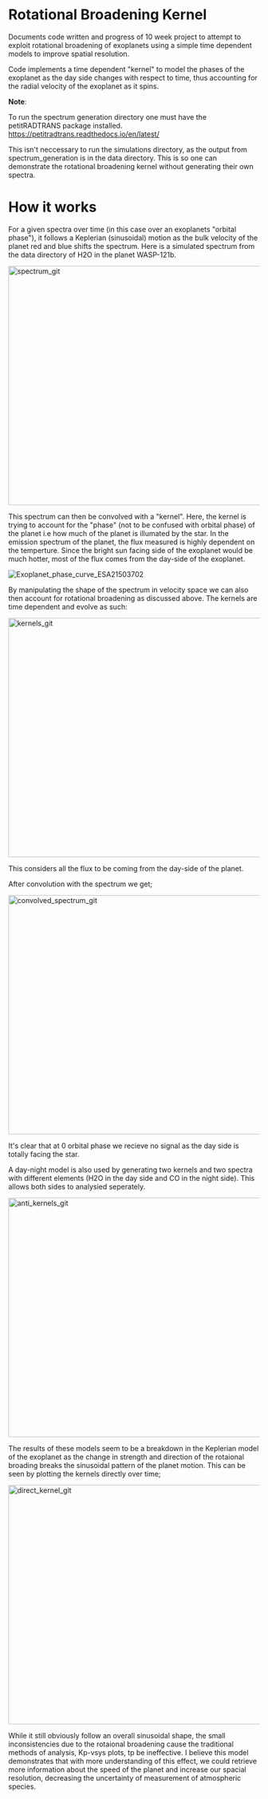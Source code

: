 # Rotational Broadening Kernel
Documents code written and progress of 10 week project to attempt to exploit rotational broadening of exoplanets using a simple time dependent models to improve spatial resolution.

Code implements a time dependent "kernel" to model the phases of the exoplanet as the day side changes with respect to time, thus accounting for the radial velocity of the exoplanet as it spins.

**Note**:

To run the spectrum generation directory one must have the petitRADTRANS package installed. https://petitradtrans.readthedocs.io/en/latest/

This isn't neccessary to run the simulations directory, as the output from spectrum_generation is in the data directory. This is so one can demonstrate the rotational broadening kernel without generating their own spectra.

# How it works
For a given spectra over time (in this case over an exoplanets "orbital phase"), it follows a Keplerian (sinusoidal) motion as the bulk velocity of the planet red and blue shifts the spectrum. Here is a simulated spectrum from the data directory of H2O in the planet WASP-121b.

<img width="640" height="480" alt="spectrum_git" src="https://github.com/user-attachments/assets/40867a9e-b8c1-4759-a403-58bc40c68540" />

This spectrum can then be convolved with a "kernel". Here, the kernel is trying to account for the "phase" (not to be confused with orbital phase) of the planet i.e how much of the planet is illumated by the star. In the emission spectrum of the planet, the flux measured is highly dependent on the temperture. Since the bright sun facing side of the exoplanet would be much hotter, most of the flux comes from the day-side of the exoplanet. 

 ![Exoplanet_phase_curve_ESA21503702](https://github.com/user-attachments/assets/e898da39-d904-4326-9ed2-7f622b08a7ac)

By manipulating the shape of the spectrum in velocity space we can also then account for rotational broadening as discussed above. The kernels are time dependent and evolve as such:

<img width="640" height="480" alt="kernels_git" src="https://github.com/user-attachments/assets/e029c2e9-72b5-42cf-8a06-4836725c6f0e" />

This considers all the flux to be coming from the day-side of the planet.

After convolution with the spectrum we get;

<img width="640" height="480" alt="convolved_spectrum_git" src="https://github.com/user-attachments/assets/13606320-c713-4a50-bc21-8a5d8bd6f34d" />

It's clear that at 0 orbital phase we recieve no signal as the day side is totally facing the star.

A day-night model is also used by generating two kernels and two spectra with different elements (H2O in the day side and CO in the night side).
This allows both sides to analysied seperately.

<img width="640" height="480" alt="anti_kernels_git" src="https://github.com/user-attachments/assets/f2fd0601-85ba-4cf6-bfa6-0b3d45de5d04" />

The results of these models seem to be a breakdown in the Keplerian model of the exoplanet as the change in strength and direction of the rotaional broading breaks the sinusoidal pattern of the planet motion. This can be seen by plotting the kernels directly over time;

<img width="640" height="480" alt="direct_kernel_git" src="https://github.com/user-attachments/assets/f46ea61f-be1f-4015-92dd-5203b68d7033" />

While it still obviously follow an overall sinusoidal shape, the small inconsistencies due to the rotaional broadening cause the traditional methods of analysis, Kp-vsys plots, tp be ineffective. I believe this model demonstrates that with more understanding of this effect, we could retrieve more information about the speed of the planet and increase our spacial resolution, decreasing the uncertainty of measurement of atmospheric species.

